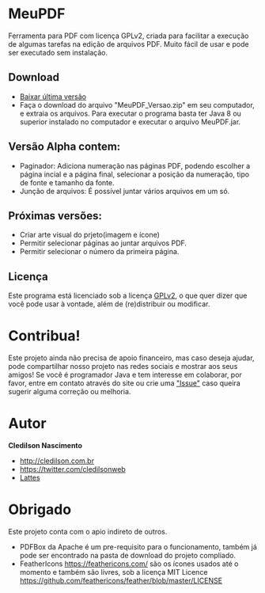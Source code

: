 # MeuPDF
Ferramenta para PDF com licença GPLv2, criada para facilitar a execução de algumas tarefas na edição de arquivos PDF. Muito fácil de usar e pode ser executado sem instalação. 

## Download
- [Baixar última versão](https://github.com/cledilsonweb/meupdf/raw/master/dist/MeuPDF_alpha1.zip)
- Faça o download do arquivo "MeuPDF_Versao.zip" em seu computador, e extraia os arquivos. Para executar o programa basta ter Java 8 ou superior instalado no computador e executar o arquivo MeuPDF.jar.

## Versão Alpha contem:

- Paginador: Adiciona numeração nas páginas PDF, podendo escolher a página incial e a página final, selecionar a posição da numeração, tipo de fonte e tamanho da fonte.
- Junção de arquivos: É possível juntar vários arquivos em um só.


## Próximas versões:

- Criar arte visual do prjeto(imagem e ícone)
- Permitir selecionar páginas ao juntar arquivos PDF.
- Permitir selecionar o número da primeira página.

## Licença

Este programa está licenciado sob a licença [GPLv2](https://github.com/cledilsonweb/meupdf/blob/master/LICENSE), o que quer dizer que você pode usar à vontade, além de (re)distribuir ou modificar.

# Contribua!

Este projeto ainda não precisa de apoio financeiro, mas caso deseja ajudar, pode compartilhar nosso projeto nas redes sociais e mostrar aos seus amigos! Se você é programador Java e tem interesse em colaborar, por favor, entre em contato através do site ou crie uma ["Issue"](https://github.com/cledilsonweb/meupdf/issues/new) caso queira sugerir alguma correção ou melhoria.

# Autor

**Cledilson Nascimento**
- <http://cledilson.com.br>
- <https://twitter.com/cledilsonweb>
- [Lattes](http://lattes.cnpq.br/5699775970413237)

# Obrigado

Este projeto conta com o apio indireto de outros.
- PDFBox da Apache é um pre-requisito para o funcionamento, também já pode ser encontrado na pasta de download do projeto compliado.
- FeatherIcons <https://feathericons.com/> são os ícones usados até o momento  e também são livres, sob a licença MIT Licence <https://github.com/feathericons/feather/blob/master/LICENSE>

